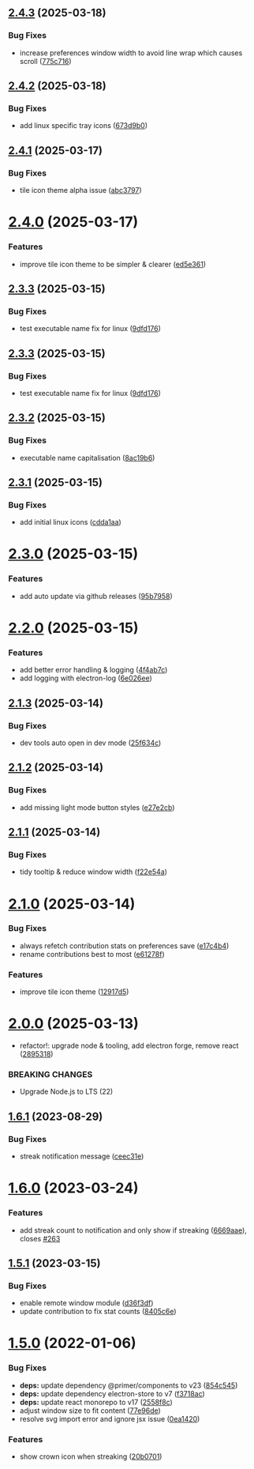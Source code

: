 ## [2.4.3](https://github.com/jamieweavis/streaker/compare/v2.4.2...v2.4.3) (2025-03-18)


### Bug Fixes

* increase preferences window width to avoid line wrap which causes scroll ([775c716](https://github.com/jamieweavis/streaker/commit/775c716f783c5cf4f9ab8a1fdc75a16609b34d56))

## [2.4.2](https://github.com/jamieweavis/streaker/compare/v2.4.1...v2.4.2) (2025-03-18)


### Bug Fixes

* add linux specific tray icons ([673d9b0](https://github.com/jamieweavis/streaker/commit/673d9b0eaa31eff51182dfb4d8481a6fa5c0e3e3))

## [2.4.1](https://github.com/jamieweavis/streaker/compare/v2.4.0...v2.4.1) (2025-03-17)


### Bug Fixes

* tile icon theme alpha issue ([abc3797](https://github.com/jamieweavis/streaker/commit/abc37978d2b36856ae8eab5216682e07519309e3))

# [2.4.0](https://github.com/jamieweavis/streaker/compare/v2.3.3...v2.4.0) (2025-03-17)


### Features

* improve tile icon theme to be simpler & clearer ([ed5e361](https://github.com/jamieweavis/streaker/commit/ed5e361aac4f299402d7ce4131dcaa6673cc9dc6))

## [2.3.3](https://github.com/jamieweavis/streaker/compare/v2.3.2...v2.3.3) (2025-03-15)


### Bug Fixes

* test executable name fix for linux ([9dfd176](https://github.com/jamieweavis/streaker/commit/9dfd176119a54de2f8682abd540f2263a33646e2))

## [2.3.3](https://github.com/jamieweavis/streaker/compare/v2.3.2...v2.3.3) (2025-03-15)


### Bug Fixes

* test executable name fix for linux ([9dfd176](https://github.com/jamieweavis/streaker/commit/9dfd176119a54de2f8682abd540f2263a33646e2))

## [2.3.2](https://github.com/jamieweavis/streaker/compare/v2.3.1...v2.3.2) (2025-03-15)


### Bug Fixes

* executable name capitalisation ([8ac19b6](https://github.com/jamieweavis/streaker/commit/8ac19b6049c335901567874f28492fd5c56702dc))

## [2.3.1](https://github.com/jamieweavis/streaker/compare/v2.3.0...v2.3.1) (2025-03-15)


### Bug Fixes

* add initial linux icons ([cdda1aa](https://github.com/jamieweavis/streaker/commit/cdda1aadebb4002e98ee0e85be2efedb446e4e69))

# [2.3.0](https://github.com/jamieweavis/streaker/compare/v2.2.0...v2.3.0) (2025-03-15)


### Features

* add auto update via github releases ([95b7958](https://github.com/jamieweavis/streaker/commit/95b79581277a74abd815d6dee8206645aac72c81))

# [2.2.0](https://github.com/jamieweavis/streaker/compare/v2.1.3...v2.2.0) (2025-03-15)


### Features

* add better error handling & logging ([4f4ab7c](https://github.com/jamieweavis/streaker/commit/4f4ab7c8b21a473a14af6fa49c10a507ff6a9e38))
* add logging with electron-log ([6e026ee](https://github.com/jamieweavis/streaker/commit/6e026eef4f43e0cf4eae2e447fd7d7b3bb7ec09a))

## [2.1.3](https://github.com/jamieweavis/streaker/compare/v2.1.2...v2.1.3) (2025-03-14)


### Bug Fixes

* dev tools auto open in dev mode ([25f634c](https://github.com/jamieweavis/streaker/commit/25f634c309898ecfda9385262a3c54fb01f7a71c))

## [2.1.2](https://github.com/jamieweavis/streaker/compare/v2.1.1...v2.1.2) (2025-03-14)


### Bug Fixes

* add missing light mode button styles ([e27e2cb](https://github.com/jamieweavis/streaker/commit/e27e2cbb8310aefad2e40cf2cf376abade65ac0f))

## [2.1.1](https://github.com/jamieweavis/streaker/compare/v2.1.0...v2.1.1) (2025-03-14)


### Bug Fixes

* tidy tooltip & reduce window width ([f22e54a](https://github.com/jamieweavis/streaker/commit/f22e54a4b1d837c8a03ed4ccef82e7d970b8a341))

# [2.1.0](https://github.com/jamieweavis/streaker/compare/v2.0.0...v2.1.0) (2025-03-14)


### Bug Fixes

* always refetch contribution stats on preferences save ([e17c4b4](https://github.com/jamieweavis/streaker/commit/e17c4b4bcdd99aa0d9338db76297480a2a3bb187))
* rename contributions best to most ([e61278f](https://github.com/jamieweavis/streaker/commit/e61278f02e659a4b418301033bbab3c61c960030))


### Features

* improve tile icon theme ([12917d5](https://github.com/jamieweavis/streaker/commit/12917d5bd03d0c9295fc0a6f4a9814617669602e))

# [2.0.0](https://github.com/jamieweavis/streaker/compare/v1.6.1...v2.0.0) (2025-03-13)


* refactor!: upgrade node & tooling, add electron forge, remove react ([2895318](https://github.com/jamieweavis/streaker/commit/2895318cff8996a2e808d9a37fe305bc42e92813))


### BREAKING CHANGES

* Upgrade Node.js to LTS (22)

## [1.6.1](https://github.com/jamieweavis/streaker/compare/v1.6.0...v1.6.1) (2023-08-29)


### Bug Fixes

* streak notification message ([ceec31e](https://github.com/jamieweavis/streaker/commit/ceec31ec8c77ecd0a72130fd373d96a9584425d4))

# [1.6.0](https://github.com/jamieweavis/streaker/compare/v1.5.1...v1.6.0) (2023-03-24)


### Features

* add streak count to notification and only show if streaking ([6669aae](https://github.com/jamieweavis/streaker/commit/6669aaeb541483d73c63b54f12221b255f377084)), closes [#263](https://github.com/jamieweavis/streaker/issues/263)

## [1.5.1](https://github.com/jamieweavis/streaker/compare/v1.5.0...v1.5.1) (2023-03-15)


### Bug Fixes

* enable remote window module ([d36f3df](https://github.com/jamieweavis/streaker/commit/d36f3df42ec82e0c6af2ab9b93b91d59829c3547))
* update contribution to fix stat counts ([8405c6e](https://github.com/jamieweavis/streaker/commit/8405c6e8db0bb73a56bb5e128233562fb95c5e96))

# [1.5.0](https://github.com/jamieweavis/streaker/compare/v1.4.3...v1.5.0) (2022-01-06)


### Bug Fixes

* **deps:** update dependency @primer/components to v23 ([854c545](https://github.com/jamieweavis/streaker/commit/854c5454b0f07c7bfbe21a49b665a5cc97b49f6b))
* **deps:** update dependency electron-store to v7 ([f3718ac](https://github.com/jamieweavis/streaker/commit/f3718acea483a4193e12a67f7967bfd942840da4))
* **deps:** update react monorepo to v17 ([2558f8c](https://github.com/jamieweavis/streaker/commit/2558f8c7b11ea797fd631eaad8c750102d8dd2cb))
* adjust window size to fit content ([77e96de](https://github.com/jamieweavis/streaker/commit/77e96dec5bae40221247ddb6afbe524850049e60))
* resolve svg import error and ignore jsx issue ([0ea1420](https://github.com/jamieweavis/streaker/commit/0ea1420b893706ec0e90463f19a6064a992121be))


### Features

* show crown icon when streaking ([20b0701](https://github.com/jamieweavis/streaker/commit/20b07019b6669a78e291871ba2815d38f952f45d))
